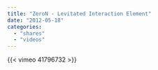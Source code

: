 ```yaml
---
title: "ZeroN - Levitated Interaction Element"
date: "2012-05-18"
categories:
  - "shares"
  - "videos"
---
```


{{< vimeo 41796732 >}}
